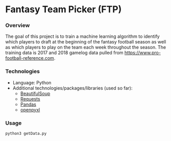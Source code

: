 # Fantasy Team Picker (FTP)

### Overview
The goal of this project is to train a machine learning algorithm to identify which players to draft at the beginning of the fantasy football season as well as which players to play on the team each week throughout the season. The training data is 2017 and 2018 gamelog data pulled from https://www.pro-football-reference.com.  

### Technologies
* Language: Python
* Additional technologies/packages/libraries (used so far):
	* [BeautifulSoup](https://www.crummy.com/software/BeautifulSoup/)
	* [Requests](https://2.python-requests.org/en/master/)
	* [Pandas](https://pandas.pydata.org/)
	* [openpyxl](https://pypi.org/project/openpyxl/)  

### Usage
`python3 getData.py`
